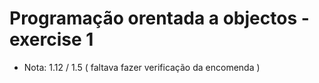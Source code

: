# Programação orentada a objectos - exercise 1
* Nota: 1.12 / 1.5 ( faltava fazer verificação da encomenda )
